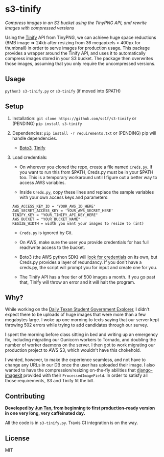 # s3-tinify
*Compress images in an S3 bucket using the TinyPNG API, and rewrite images with compressed versions*

Using the [Tinify](https://github.com/tinify/tinify-python) API from TinyPNG, we can achieve huge space reductions (8MB image => 24kb after resizing from 36 megapixels > 400px for thumbnail) in order to serve images for production usage. This package provides a wrapper around the Tinify API, and uses it to automatically compress images stored in your S3 bucket. The package then overwrites those images, assuming that you only require the uncompressed versions.

## Usage

`python3 s3-tinify.py` or `s3-tinify` (if moved into $PATH)


## Setup

1. Installation: `git clone https://github.com/sc1f/s3-tinify` or (PENDING) `pip install s3-tinify`

2. Dependencies: `pip install -r requirements.txt` or (PENDING) pip will handle dependencies.

	- [Boto3](https://github.com/boto/boto3), [Tinify](https://github.com/tinify/tinify-python)

3. Load credentials:

	- On wherever you cloned the repo, create a file named `Creds.py`. If you want to run this from $PATH, Creds.py must be in your $PATH too. This is a temporary workaround until I figure out a better way to access AWS variables.

	- Inside `Creds.py`, copy these lines and replace the sample variables with your own access keys and parameters:
	```
	AWS_ACCESS_KEY_ID = 'YOUR_AWS_ID_HERE'
	AWS_SECRET_ACCESS_KEY = 'YOUR_AWS_SECRET_HERE'
	TINIFY_KEY = "YOUR_TINIFY_API_KEY_HERE"
	AWS_BUCKET = "YOUR_BUCKET_NAME"
	RESIZE_WIDTH = width you want your images to resize to (int)
	```

	- `Creds.py` is ignored by Git.

	- On AWS, make sure the user you provide credentials for has full read/write access to the bucket.

	- Boto3 (the AWS python SDK) will [look for credentials](http://boto3.readthedocs.io/en/latest/guide/configuration.html) on its own, but Creds.py provides a layer of redundancy. If you don't have a creds.py, the script will prompt you for input and create one for you. 

	- The Tinify API has a free tier of 500 images a month. If you go past that, Tinify will throw an error and it will halt the program.


## Why?

While working on the [Daily Texan Student Government Explorer](https://github.com/sc1f/dtsg), I didn't expect there to be uploads of huge images that were more than a few megabytes large. I woke up one morning to texts saying that our server kept throwing 502 errors while trying to add candidates through our survey. 

I spent the morning before class sitting in bed and writing up an emergency fix, including migrating our Gunicorn workers to Tornado, and doubling the number of worker daemons on the server. I then got to work migrating our production project to AWS S3, which wouldn't have this chokehold. 

I wanted, however, to make the experience seamless, and not have to change any URLs in our DB once the user has uploaded their image. I also wanted to have the compression/resizing on-the-fly abilities that [django-imagekit](http://django-imagekit.readthedocs.io/en/latest/) provided with their `ProcessedImageField`. In order to satisfy all those requirements, S3 and Tinify fit the bill. 

## Contributing

**Developed by [Jun Tan](https://github.com/sc1f), from beginning to first production-ready version in one very long, very caffeinated day.**

All the code is in `s3-tinify.py`. Travis CI integration is on the way.

## License

MIT